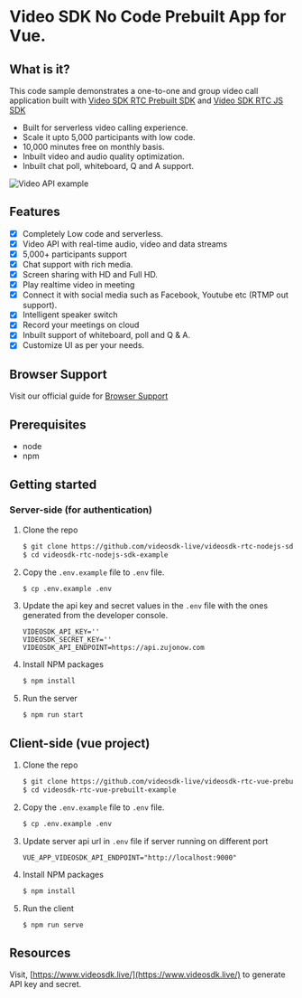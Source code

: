 # Video SDK No Code Prebuilt App for Vue.

## What is it?

This code sample demonstrates a one-to-one and group video call application built with [Video SDK RTC Prebuilt SDK](https://docs.videosdk.live/docs/realtime-communication/sdk-reference/prebuilt-sdk-js/setup) and [Video SDK RTC JS SDK](https://docs.videosdk.live/docs/realtime-communication/sdk-reference/javascript-sdk/setup)

- Built for serverless video calling experience.
- Scale it upto 5,000 participants with low code.
- 10,000 minutes free on monthly basis.
- Inbuilt video and audio quality optimization.
- Inbuilt chat poll, whiteboard, Q and A support.

![Video API example](https://raw.githubusercontent.com/videosdk-live/videosdk-rtc-js-prebuilt-embedded-example/master/public/prebuilt.jpg)

## Features

- [x] Completely Low code and serverless.
- [x] Video API with real-time audio, video and data streams
- [x] 5,000+ participants support
- [x] Chat support with rich media.
- [x] Screen sharing with HD and Full HD.
- [x] Play realtime video in meeting
- [x] Connect it with social media such as Facebook, Youtube etc (RTMP out support).
- [x] Intelligent speaker switch
- [x] Record your meetings on cloud
- [x] Inbuilt support of whiteboard, poll and Q & A.
- [x] Customize UI as per your needs.

## Browser Support

Visit our official guide for [Browser Support](https://docs.videosdk.live/docs/realtime-communication/see-also/device-browser-support)

## Prerequisites

- node
- npm

## Getting started

### Server-side (for authentication)

1. Clone the repo

   ```sh
   $ git clone https://github.com/videosdk-live/videosdk-rtc-nodejs-sdk-example.git
   $ cd videosdk-rtc-nodejs-sdk-example
   ```

2. Copy the `.env.example` file to `.env` file.

   ```sh
   $ cp .env.example .env
   ```

3. Update the api key and secret values in the `.env` file with the ones generated from the developer console.

   ```
   VIDEOSDK_API_KEY=''
   VIDEOSDK_SECRET_KEY=''
   VIDEOSDK_API_ENDPOINT=https://api.zujonow.com
   ```

4. Install NPM packages

   ```sh
   $ npm install
   ```

5. Run the server

   ```sh
   $ npm run start
   ```

## Client-side (vue project)

1. Clone the repo

   ```sh
   $ git clone https://github.com/videosdk-live/videosdk-rtc-vue-prebuilt-example.git
   $ cd videosdk-rtc-vue-prebuilt-example
   ```

2. Copy the `.env.example` file to `.env` file.

   ```sh
   $ cp .env.example .env
   ```

3. Update server api url in `.env` file if server running on different port

   ```
   VUE_APP_VIDEOSDK_API_ENDPOINT="http://localhost:9000"
   ```

4. Install NPM packages

   ```sh
   $ npm install
   ```

5. Run the client

   ```sh
   $ npm run serve
   ```

## Resources

Visit, [https://www.videosdk.live/](https://www.videosdk.live/) to generate API key and secret.
